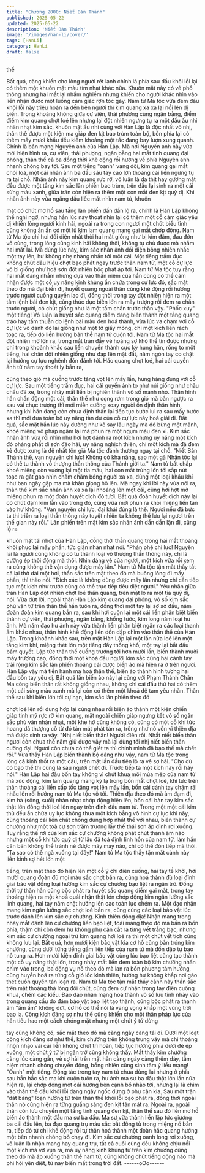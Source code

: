 ```yaml
---
title: "Chương 2000: Niết Bàn Thánh"
published: 2025-05-22
updated: 2025-05-22
description: 'Niết Bàn Thánh'
image: '/images/han-li/cover/'
tags: [HanLi]
category: HanLi
draft: false
---
```


thể

Bất quá, càng khiến cho lòng người rét lạnh chính là phía sau đầu
khôi lỗi lại có thêm một khuôn mặt màu tím nhạt khác nữa. Khuôn
mặt này có vẻ phổ thông nhưng hai mắt lại nhắm nghiềm nhưng
khiến cho người khác nhìn vào liền nhận được một luồng cảm
giác rợn tóc gáy.
Nam tử Ma tộc vừa đem đầu khôi lỗi này triệu hoán ra đến bên
người thì kim quang xa xa lại nổi lên dị biến.
Trong khoảng không giữa cự viên, thải phượng cùng ngân bằng,
điểm điểm kim quang chợt loé lên nhưng lại đột nhiên ngưng tụ ra
một đầu ấu nhi nhàn nhạt kim sắc, khuôn mặt ấu nhi cùng với
Hàn Lập là độc nhất vô nhị, thân thể được một kiện ma giáp đen
kịt bao trùm toàn bộ, bốn phía lại có thêm mấy mươi khẩu tiểu
kiếm khoảng một tấc đang bay lượn xung quanh.
Chính là bản mạng Nguyên anh của Hàn Lập.
Mà nơi Nguyên anh này vừa mới hiện hình ra, cự viên, thải
phượng, ngân bằng hai mắt tinh quang đại phóng, thân thể cả ba
đồng thời khẽ động rồi hướng về phía Nguyên anh nhanh chóng
bay tới.
Sau một tiếng "oanh" vang dội, kim quang gai mắt chói loà, một
cái nhân ảnh ba đầu sáu tay cao lớn thoáng cái liền ngưng tụ ra
tại chỗ. Nhân ảnh này kim quang rực rỡ, vô luận là da thịt hay
gương mặt đều được một tầng kim sắc lân phiến bao trùm, trên
đầu lại sinh ra một cái sừng màu xanh, giữa trán còn hiện ra thêm
một con mắt đen kịt quỷ dị.
Khi nhân ảnh này vừa ngẩng đầu liếc mắt nhìn nam tử, khuôn

mặt có chút mơ hồ sau tầng lân phiến dần dần lộ ra, chính là Hàn
Lập không thể nghi ngờ, nhưng hắn lúc này thoạt nhìn lại có thêm
một cỗ cảm giác yêu dị khiến lòng người kinh hãi, ngoài ra trong
con ngươi một chút biểu tình cũng không ẩn ẩn có một lũ kim lam
quang mang gai mắt chớp động.
Nam tử Ma tộc chỉ hơi đối diện nhất thời hai mắt giống như bị kim
đâm, đau đớn vô cùng, trong lòng cũng kinh hãi không thôi, không
tự chủ được mà nhắm hai mắt lại. Mà đúng lúc này, kim sắc nhân
ảnh đối diện bỗng nhiên nhấc một tay lên, hư không nhẹ nhàng
nhấn tới một cái.
Một tiếng trầm đục không chút dấu hiệu chợt bạo phát ngay trước
thân nam tử, một cỗ cự lực vô bì giống như hoả sơn đột nhiên
bộc phát áp tới.
Nam tử Ma tộc tuy rằng hai mắt đang nhắm nhưng dựa vào thần
niệm của hắn cũng có thể cảm nhận được một cỗ uy năng kinh
khủng ẩn chứa trong cự lực đó, sắc mặt theo đó mà đại biến đi,
huyết quang ngoài thân cũng khẽ động rồi hướng trước người
cuồng quyển lao đi, đồng thời trong tay đột nhiên hiện ra một tấm
lệnh bài đen kịt, cũng thúc dục biến lớn ra mấy trượng rồi đem ra
chắn trước người, có chút giống như là một tấm chắn trước thân
vậy.
"Phốc xuy" một tiếng!
Vô luận là huyết sắc quang diễm đang biến thành một tầng quang
tráo hay tấm thuẫn do lệnh bài màu đen hoá thành, vừa lúc va
chạm với cỗ cự lực vô danh đó lại giống như một tờ giấy mỏng,
chỉ một kích liền rách toạc ra, tiếp đó liền hướng bản thể nam tử
cuộn tới.
Nam tử Ma tộc hai mắt đột nhiên mở lớn ra, trong mắt tràn đầy vẻ
hoảng sợ khó thể tin được nhưng chỉ trong khoảnh khắc sau liền
chuyển thành cực kỳ hung hãn, rống to một tiếng, hai chân đột
nhiên giống như đạp lên mặt đất, năm ngón tay co chặt lại hướng
cự lực nghênh đón đánh tới.
Hắc quang chợt loé, hai cái quyền ảnh từ nắm tay thoát ly bắn ra,

cũng theo gió mà cuồng trước tăng vọt lên mấy lần, hung hăng
đụng với cỗ cự lực.
Sau một tiếng trầm đục, hai cái quyền ảnh to như núi giống như
châu chấu đá xe, trong nháy mắt liền bị nghiền thành vô số mảnh
nhỏ.
Thân hình hắn chấn động một cái, thân thể như cọng rơm trong
gió mà bắn ngược ra sau vài chục trượng thì mới miễn cưỡng
xoay người ổn định thân hình, nhưng khi hắn đang còn chưa định
thân lại tiếp tục bước lui ra sau mấy bước xa thì mới đưa toàn bộ
uy năng tàn dư của cỗ cự lực này hoá giải đi. Bất quá, sắc mặt
hắn lúc này dường như kẻ say lâu ngày mà đỏ bừng một mảnh,
khoé miệng vô pháp ngậm lại mà phun ra một ngụm máu đen xì.
Kim sắc nhân ảnh vừa rồi nhìn như hời hợt đánh ra một kích
nhưng uy năng một kích đó phảng phất di sơn đảo hải, uy năng
nghịch thiên, chỉ một kích mà đã đem kẻ được xưng là đệ nhất
tôn giả Ma tộc đánh thương ngay tại chỗ.
"Niết Bàn Thánh thể, vạn nguyên chi lực! Không có khả năng, sao
một gã Nhân tộc lại có thể tu thành vô thượng thần thông của
Thánh giới ta."
Nam tử bất chấp khoé miệng còn vương lại một tia máu, hai con
mắt trừng lớn tới sắp nứt toạc ra gắt gao nhìn chằm chằm bóng
người xa xa, dùng một loại khẩu khí như ban ngày gặp ma mà
khàn giọng hô lên.
Mà ngay khi lời này vừa nói ra, thân thể kim sắc nhân ảnh xa xa
lại nhoáng lên một cái, cũng hời hợt mở miệng phun ra một đoàn
huyết dịch đỏ tươi. Bất quá đoàn huyết dịch này lại có chút đạm
kim lẫn vào trong đó, cũng vừa mới phun ra khỏi miệng liền tan
vào hư không.
"Vạn nguyên chi lực, đại khái đúng là thế. Ngươi nếu đã bức ta thi
triển ra loại thần thông này tuyệt nhiên ta không thể lưu lại ngươi
trên thế gian này rồi."
Lân phiến trên mặt kim sắc nhân ảnh dần dần lặn đi, cũng lộ ra

khuôn mặt tái nhợt của Hàn Lập, đồng thời thần quang trong hai
mắt thoáng khôi phục lại mấy phần, tức giận nhàn nhạt nói.
"Phản phệ chi lực! Nguyên lai là ngươi cũng không có tu thành
loại vô thượng thần thông này, chỉ là cưỡng ép thôi động mà thôi.
Nhìn dáng vẻ của ngươi, một kích vừa rồi xem ra cũng không thể
vận dụng được mấy lần."
Nam tử Ma tộc tận mắt thấy tất cả lại thở dài một hơi, thần sắc
trên mặt theo đó mà buông lỏng đi mấy phần, thì thào nói.
"Đích xác là không dùng được mấy lần nhưng chỉ cần tiếp tục một
kích như trước cũng có thể trực tiếp tiêu diệt ngươi."
Yêu nhãn giữa trán Hàn Lập đột nhiên chợt loé thần quang, trên
mặt lộ ra một tia quỷ dị, nói.
Vừa dứt lời, ngoài thân Hàn Lập kim quang đại phóng, vô số kim
sắc phù văn từ trên thân thể hắn tuôn ra, đồng thời một tay lại sờ
sờ đầu, năm đoàn đoàn kim quang bắn ra, sau khi hơi cuộn lại
một cái liền phân biệt biến thành cự viên, thải phượng, ngân
bằng, khổng tước, kim long năm loại hư ảnh. Mà năm đạo hư ảnh
này vừa thành liền phân biệt ngân ra các loại thanh âm khác
nhau, thân hình khẽ động liền dồn dập chìm vào thân thể của Hàn
Lập.
Trong khoảnh khắc sau, trên mặt Hàn Lập lại một lần nữa loé lên
một tầng kim khí, miệng thét lớn một tiếng đầy thống khổ, một tay
lại bắt đầu bấm quyết. Lập tức thân thể cuồng trướng tới hơn
mười lần, biến thành mười mấy trượng cao, đồng thời một khoả
đầu người kim sắc cùng hai cánh tay trải rộng kim sắc lân phiến
thoáng cái được biến ảo mà hiện ra ở trên người.
Hàn Lập vậy mà tiến hành ma hoá thân thể, biến ảo thành hình
tượng hai đầu bốn tay yêu dị. Bất quá lần biến ảo này lại cùng với
Phạm Thánh Chân Ma công biến thân rất không giống nhau,
không chỉ cái đầu thứ hai có thêm một cái sừng màu xanh mà lại
còn có thêm một khoả đệ tam yêu nhãn.
Thân thể sau khi biến lớn tới cự hạn, kim sắc lân phiến theo đó

chợt loé lên rồi dung hợp lại cùng nhau rồi biến ảo thành một kiện
chiến giáp tinh mỹ rực rỡ kim quang, mặt ngoài chiến giáp ngưng
kết vô số ngân sắc phù văn nhàn nhạt, một khe hở cũng không
có, cũng có một cỗ khí tức hoang dã thượng cổ từ đó tản mát
phát tán ra, trông như nó vốn vì thiên địa mà được sinh ra vậy.
"Nhị niết biến thân! Ngươi điên rồi. Nhất niết biến thân ngươi còn
chưa thể nắm giữ được vậy mà lại dùng tới nhị niết biến thân
cường đại. Ngươi còn chưa có thể giết ta thì chính mình đã bạo
thể mà chết rồi."
Vừa thấy Hàn Lập biến thành bộ dáng như vậy, nam tử Ma tộc
trong lòng cả kinh thốt ra một câu, trên mặt lần đầu tiên lộ ra vẻ
sợ hãi.
"Cho dù có bạo thể thì cũng là sau ngươi chết đi. Trước tiếp ta
một kích này rồi hãy nói."
Hàn Lập hai đầu bốn tay không vì chút khua môi múa mép của
nam tử mà xúc động, kim lam quang mang kỳ lạ trong bốn mắt
chợt loé, khí tức trên thân thoáng cái liền cấp tốc tăng vọt lên mấy
lần, bốn cái cánh tay chậm rãi nhấc lên rồi hướng nam tử Ma tộc
vỗ tới.
Thiên địa theo đó mà ảm đạm đi, kim hà (sông, suối) nhàn nhạt
chớp động hiện lên, bốn cái bàn tay kim sắc thật lớn đồng thời loé
lên ngay trên đỉnh đầu nam tử. Trong một một cái kim thủ đều ẩn
chứa uy lực không thua một kích bằng vô hình cự lực khi nãy,
cũng thoáng cái liền chất chồng dung hợp nhất thể với nhau, biến
thành cự chưởng như một toà cự sơn trăm trượng lấy thế thái
sơn áp đỉnh rơi xuống.
Tuy rằng thế rơi của kim sắc cự chưởng không phát chút thanh
âm nào nhưng một cỗ khí tức quỷ dị từ lâu đã toả định linh hồn
của nam tử, làm hắn căn bản không thể tránh né được mảy may
nào, chỉ có thể đón tiếp mà thôi.
"Ta sao có thể ngã xuống tại đây!"
Nam tử Ma tộc thấy tận mắt cảnh này liền kinh sợ hét lớn một

tiếng, trên mặt theo đó hiện lên một cỗ ý chí điên cuồng, hai tay tề
khởi, hơi mười quang đoàn đủ mọi màu sắc chợt bắn ra, cũng
hoá thành đủ loại đỉnh giai bảo vật đồng loại hướng kim sắc cự
chưởng bạo liệt ra ngăn trở.
Đồng thời tự thân hắn cũng bộc phát ra huyết sắc quang diễm gai
mắt, trong tay thoáng hiện ra một khoả quái nhận thật lớn chớp
động kim ngân lưỡng sắc linh quang, hai tay nắm chặt hướng lên
cao toàn lực chém ra.
Một đạo nhận mang kim ngân lưỡng sắc chợt loé bắn ra, cũng
cùng các loại bảo vật lúc trước đánh lên kim sắc cự chưởng.
Kinh thiên động địa!
Nhận mang trong nháy mắt đánh lên cự chưởng liền bạo liệt, toái
mang theo đó mà bắn ra bốn phía, thậm chí còn đem hư không
phụ cận cắt ra từng vết trắng bạc, nhưng kim sắc cự chưởng
ngoại trừ kim quang hơi loé ra thì một chút vết tích cũng không
lưu lại.
Bất quá, hơn mười kiện bảo vật kia cơ hồ cũng bắn trúng kim
chưởng, cũng dưới từng tiếng gầm liên tiếp của nam tử mà đồn
dập tự bạo nổ tung ra.
Hơn mười kiện đỉnh giai bảo vật cùng lúc bạo liệt cũng tạo thành
một cỗ uy năng thật lớn, trong nháy mắt liền đem toàn bộ kim
chưởng nhấn chìm vào trong, ba động vụ nổ theo đó mà lan ra
bốn phương tám hướng, cũng huyễn hoá ra từng cỗ gió lốc kình
thiên, hướng hư không khắp nơi gào thét cuồn quyển tán loạn ra.
Nam tử Ma tộc tận mắt thấy cảnh này thần sắc trên mặt thoáng
thả lỏng đôi chút, cũng đem cự nhận trong tay điên cuồng khua,
chém các kiểu. Đạo đạo nhận mạng hoá thành vô số lưu tinh
nhảy vào trong quang cầu do đám bảo vật bạo liệt tạo thành,
cũng bộc phát ra thanh âm "ầm ầm" không dứt, cơ hồ có thể nói
là vang vọng khắp một vùng trời bao la.
Công kích đáng sợ như thế cũng khiến cho một thân pháp lực
của hắn tiêu hao một cách chóng mặt nhưng một chút ý tứ dừng

tay cũng không có, sắc mặt theo đó mà càng ngày càng tái đi.
Dưới một loạt công kích đáng sợ như thế, kim chưởng trên không
trung vậy mà chỉ thoáng nhộn nhạo vài cái liền không chút trì
hoãn, tiếp tục hướng phía dưới đè ép xuống, một chút ý tứ bị
ngăn trở cũng không thấy.
Mắt thấy kim chưởng càng lúc càng gần, vẻ sợ hãi trên mặt hắn
càng ngày càng thêm dày, tâm niệm nhanh chóng chuyển động,
bỗng nhiên cũng sinh tâm ý liều mạng!
"Oanh" một tiếng.
Động tác trong tay nam tử chưa dừng lại nhưng ở phía sau hắn
hắc sắc ma khí cuộn tuôn ra, hư ảnh ma sư ba đầu thật lớn lần
nữa hiện ra, lại chớp động một cái hướng bên cạnh bổ nhào tới,
nhưng lại là chìm vào thân thể đầu khôi lỗi đang ngây ngốc đứng
ở phụ cận kia.
Sau một trận "dát băng" loạn hưởng từ trên thân thể khôi lỗi bạo
phát ra, đồng thời ngoài thân nó cũng hiện ra từng quầng sáng
đen kịt tản mát ra. Ngoài ra, ngoài thân còn lưu chuyển một tầng
tinh quang đen kịt, thân thể sau đó liền mơ hồ biến ảo thành một
đầu ma sư ba đầu.
Ma sư vừa thành liền lập tức giương ba cái đầu lên, ba đạo
quang trụ màu sắc bất đồng từ trong miệng nó bắn ra, tiếp đó tứ
chi khẽ động rồi tự thân hoá thành một đoàn hắc quang hướng
một bên nhanh chóng bỏ chạy đi.
Kim sắc cự chưởng oanh long rơi xuống, vô luận là nhận mang
hay quang trụ, tất cả cuối cùng đều không chịu nổi một kích mà
vỡ vụn ra, mà uy năng kinh khủng từ trên kim chưởng cũng theo
đó mà áp xuống thân thể nam tử, cũng không chút tiếng động nào
mà phi hôi yên diệt, từ nay biến mất trong trời đất.
------oOo------
